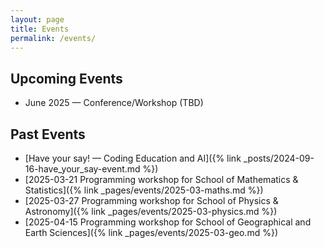 ```yaml
---
layout: page
title: Events
permalink: /events/
---
```


## Upcoming Events
- June 2025 — Conference/Workshop (TBD)

## Past Events
- [Have your say! — Coding Education and AI]({% link _posts/2024-09-16-have_your_say-event.md %})
- [2025-03-21 Programming workshop for School of Mathematics & Statistics]({% link _pages/events/2025-03-maths.md %})
- [2025-03-27 Programming workshop for School of Physics & Astronomy]({% link _pages/events/2025-03-physics.md %})
- [2025-04-15 Programming workshop for School of Geographical and Earth Sciences]({% link _pages/events/2025-03-geo.md %})
